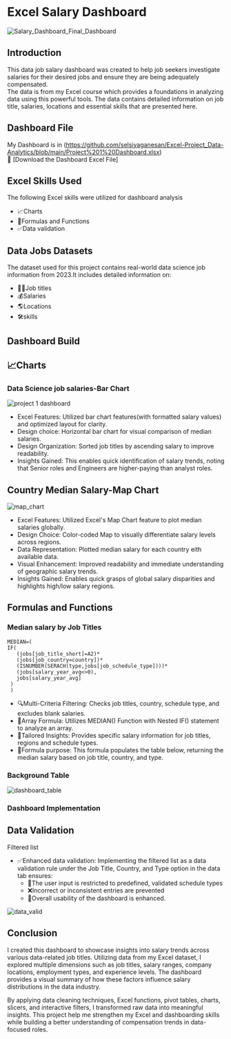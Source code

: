 # Excel Salary Dashboard   
![Salary_Dashboard_Final_Dashboard](https://github.com/selsiyaganesan/Excel-Project_Data-Analytics/blob/main/Project%201%20Dashboard/Screenshot%202025-07-19%20052000.png)  

## Introduction  
This data job salary dashboard was created to help job seekers investigate salaries for their desired jobs and ensure they are being adequately compensated.  
The data is from my Excel course which provides a foundations in analyzing data using this powerful tools. The data contains detailed information on job title, salaries, locations and essential skills that are presented here.  

## Dashboard File  
My Dashboard is in (https://github.com/selsiyaganesan/Excel-Project_Data-Analytics/blob/main/Project%201%20Dashboard.xlsx)  
🔗 [Download the Dashboard Excel File]
## Excel Skills Used  
The following Excel skills were utilized for dashboard analysis  
- 📈Charts
- 🔢Formulas and Functions
- ✅Data validation  

## Data Jobs Datasets  
The dataset used for this project contains real-world data science job information from 2023.It includes detailed information on:  
- 👨‍💼Job titles
- 💰Salaries
- 🌎Locations
- 🛠️skills

## Dashboard Build
## 📈Charts
### Data Science job salaries-Bar Chart
![project 1 dashboard](https://github.com/selsiyaganesan/Excel-Project_Data-Analytics/blob/main/Project%201%20Dashboard/Screenshot%202025-07-19%20052032.png)
- Excel Features: Utilized bar chart features(with formatted salary values) and optimized layout for clarity.
- Design choice: Horizontal bar chart for visual comparison of median salaries.
- Design Organization: Sorted job titles by ascending salary to improve readability.
- Insights Gained: This enables quick identification of salary trends, noting that Senior roles and Engineers are higher-paying than analyst roles.

## Country Median Salary-Map Chart  
![map_chart](https://github.com/selsiyaganesan/Excel-Project_Data-Analytics/blob/main/Project%201%20Dashboard/Screenshot%202025-07-19%20052323.png)  
- Excel Features: Utilized Excel's Map Chart feature to plot median salaries globally.
- Design Choice: Color-coded Map to visually differentiate salary levels across regions.
- Data Representation: Plotted median salary for each country eith available data.
- Visual Enhancement: Improved readability and immediate understanding of geographic salary trends.
- Insights Gained: Enables quick grasps of global salary disparities and highlights high/low salary regions.

## Formulas and Functions  
### Median salary by Job Titles  
```
MEDIAN=(
IF(
   (jobs[job_title_short]=A2)*
   (jobs[job_country=country])*
   (ISNUMBER(SERACH(type,jobs[job_schedule_type])))*
   (jobs[salary_year_avg<>0),
   jobs[salary_year_avg]
 )
 )  
 ```
- 🔍Multi-Criteria Filtering: Checks job titles, country, schedule type, and excludes blank salaries.
- 🧮Array Formula: Utilizes MEDIAN() Function with Nested IF() statement to analyze an array.
- 🧠Tailored Insights: Provides specific salary information for job titles, regions and schedule types.
- 🔢Formula purpose: This formula populates the table below, returning the median salary based on job title, country, and type.
### Background Table  
![dashboard_table](https://github.com/selsiyaganesan/Excel-Project_Data-Analytics/blob/main/Screenshot%202025-07-19%20130104.png)  

### Dashboard Implementation   
## Data Validation  
Filtered list  
- ✅Enhanced data validation: Implementing the filtered list as a data validation rule under the Job Title, Country, and Type option in the data tab ensures:
  - 🎯The user input is restricted to predefined, validated schedule types
  - ❌Incorrect or inconsistent entries are prevented
  - 🚀Overall usability of the dashboard is enhanced.
  
![data_valid](https://github.com/selsiyaganesan/Excel-Project_Data-Analytics/blob/main/Screen%20Recording%202025-07-19%20052458.gif)
## Conclusion  
I created this dashboard to showcase insights into salary trends across various data-related job titles. Utilizing data from my Excel dataset, I explored multiple dimensions such as job titles, salary ranges, company locations, employment types, and experience levels. The dashboard provides a visual summary of how these factors influence salary distributions in the data industry.

By applying data cleaning techniques, Excel functions, pivot tables, charts, slicers, and interactive filters, I transformed raw data into meaningful insights. This project help me strengthen my Excel and dashboarding skills while building a better understanding of compensation trends in data-focused roles.
 
 
   
